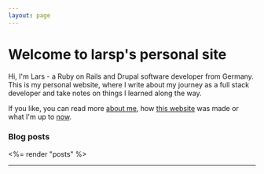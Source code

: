```yaml
---
layout: page
---
```


# Welcome to larsp's personal site

Hi, I'm Lars - a Ruby on Rails and Drupal software developer from Germany. This is my personal website, where I write about my journey as a full stack developer and take notes on things I learned along the way.

If you like, you can read more [about me](/about/), how [this website](/webtech/bridgetown/) was made or what I'm up to [now](/now/).

### Blog posts

<%= render "posts" %>

----

<a rel="me" href="https://ruby.social/@lape"><i class="fa-brands fa-mastodon"></i></a>&nbsp;&nbsp;&nbsp;[<i class="fa-solid fa-envelope"></i>](mailto:hello@larsp.dev)&nbsp;&nbsp;&nbsp;[<i class="fa-brands fa-github"></i>](https://github.com/lape)&nbsp;&nbsp;&nbsp;[<i class="fa-solid fa-rss"></i>](https://larsp.dev/feed.xml)
